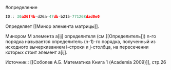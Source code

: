 #определение

```javascript
ID:: 30a36f4b-d26a-47db-b215-771268dad0e0
```

Определяет [[Минор элемента матрицы]].

Минором М элемента a[ij] определителя (см.[[Определитель]]) n-го порядка называется определитель (n-1)-го порядка, полученный из исходного вычеркиванием i-строки и j-столбца, на пересечении которых стоит элемент a[ij]. 


Источник:: [[Соболев А.Б. Математика Книга 1 (Academia 2009)]], стр.26